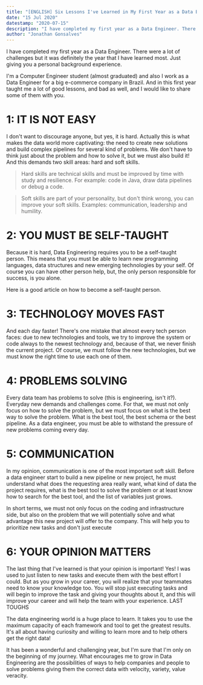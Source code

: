 ```yaml
---
title: "[ENGLISH] Six Lessons I've Learned in My First Year as a Data Engineer"
date: "15 Jul 2020"
datestamp: "2020-07-15"
description: "I have completed my first year as a Data Engineer. There were a lot of challenges but it was definitely the year that I have learned most. Just giving you a personal background experience."
author: "Jonathan Gonsalves"
---
```

I have completed my first year as a Data Engineer. There were a lot of challenges but it was definitely the year that I have learned most. Just giving you a personal background experience.

I'm a Computer Engineer student (almost graduated) and also I work as a Data Engineer for a big e-commerce company in Brazil. And in this first year taught me a lot of good lessons, and bad as well, and I would like to share some of them with you.

# 1: IT IS NOT EASY

I don't want to discourage anyone, but yes, it is hard. Actually this is what makes the data world more captivating: the need to create new solutions and build complex pipelines for several kind of problems. We don't have to think just about the problem and how to solve it, but we must also build it! And this demands two skill areas: hard and soft skills.

> Hard skills are technical skills and must be improved by time with study and resilience. For example: code in Java, draw data pipelines or debug a code.

> Soft skills are part of your personality, but don't think wrong, you can improve your soft skills. Examples: communication, leadership and humility.


# 2: YOU MUST BE SELF-TAUGHT

Because it is hard, Data Engineering requires you to be a self-taught person. This means that you must be able to learn new programming languages, data structures and new emerging technologies by your self. Of course you can have other person help, but, the only person responsible for success, is you alone.

Here is a good article on how to become a self-taught person.
# 3: TECHNOLOGY MOVES FAST

And each day faster! There's one mistake that almost every tech person faces: due to new technologies and tools, we try to improve the system or code always to the newest technology and, because of that, we never finish the current project. Of course, we must follow the new technologies, but we must know the right time to use each one of them.
# 4: PROBLEMS SOLVING

Every data team has problems to solve (this is engineering, isn't it?). Everyday new demands and challenges come. For that, we must not only focus on how to solve the problem, but we must focus on what is the best way to solve the problem. What is the best tool, the best schema or the best pipeline. As a data engineer, you must be able to withstand the pressure of new problems coming every day.
# 5: COMMUNICATION

In my opinion, communication is one of the most important soft skill. Before a data engineer start to build a new pipeline or new project, he must understand what does the requesting area really want, what kind of data the project requires, what is the best tool to solve the problem or at least know how to search for the best tool, and the list of variables just grows.

In short terms, we must not only focus on the coding and infrastructure side, but also on the problem that we will potentially solve and what advantage this new project will offer to the company. This will help you to prioritize new tasks and don't just execute
# 6: YOUR OPINION MATTERS

The last thing that I've learned is that your opinion is important! Yes! I was used to just listen to new tasks and execute them with the best effort I could. But as you grow in your career, you will realize that your teammates need to know your knowledge too. You will stop just executing tasks and will begin to improve the task and giving your thoughts about it, and this will improve your career and will help the team with your experience.
LAST TOUGHS

The data engineering world is a huge place to learn. It takes you to use the maximum capacity of each framework and tool to get the greatest results. It's all about having curiosity and willing to learn more and to help others get the right data!

It has been a wonderful and challenging year, but I'm sure that I'm only on the beginning of my journey. What encourages me to grow in Data Engineering are the possibilities of ways to help companies and people to solve problems giving them the correct data with velocity, variety, value veracity.